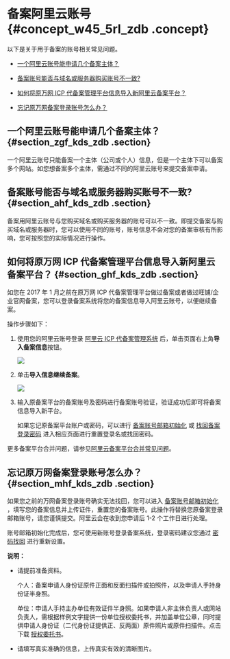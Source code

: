 # 备案阿里云账号 {#concept_w45_5rl_zdb .concept}

以下是关于用于备案的账号相关常见问题。

-   [一个阿里云账号能申请几个备案主体？](#section_zgf_kds_zdb)

-   [备案账号能否与域名或服务器购买账号不一致?](#section_ahf_kds_zdb)

-   [如何将原万网 ICP 代备案管理平台信息导入新阿里云备案平台？](#section_ghf_kds_zdb)

-   [忘记原万网备案登录账号怎么办？](#section_mhf_kds_zdb)


## 一个阿里云账号能申请几个备案主体？ {#section_zgf_kds_zdb .section}

一个阿里云账号只能备案一个主体（公司或个人）信息，但是一个主体下可以备案多个网站。如您想备案多个主体，需通过不同的阿里云账号来提交备案申请。

## 备案账号能否与域名或服务器购买账号不一致? {#section_ahf_kds_zdb .section}

备案用阿里云账号与您购买域名或购买服务器的账号可以不一致。即提交备案与购买域名或服务器时，您可以使用不同的账号，账号信息不会对您的备案审核有所影响，您可按照您的实际情况进行操作。

## 如何将原万网 ICP 代备案管理平台信息导入新阿里云备案平台？ {#section_ghf_kds_zdb .section}

如您在 2017 年 1 月之前在原万网 ICP 代备案管理平台做过备案或者做过旺铺/企业官网备案，您可以登录备案系统将您的备案信息导入阿里云账号，以便继续备案。

操作步骤如下：

1.  使用您的阿里云账号登录 [阿里云 ICP 代备案管理系统](http://beian.aliyun.com/) 后，单击页面右上角**导入备案信息**按钮。

    ![](http://static-aliyun-doc.oss-cn-hangzhou.aliyuncs.com/assets/img/14212/5263_zh-CN.png)

2.  单击**导入信息继续备案**。

    ![](http://static-aliyun-doc.oss-cn-hangzhou.aliyuncs.com/assets/img/14212/5269_zh-CN.jpg)

3.  输入原备案平台的备案账号及密码进行备案账号验证，验证成功后即可将备案信息导入新平台。

    如果忘记原备案平台账户或密码，可以进行 [备案账号邮箱初始化](https://beian.aliyun.com/account/changeLoginName.htm) 或 [找回备案登录密码](https://beian.aliyun.com/account/find_pwd?spm=a3c00.7621318.a3c20.5.v2Fcab) 进入相应页面进行重置登录名或找回密码。


更多备案平台合并问题，请参见[阿里云备案平台合并常见问题](intl.zh-CN/常见问题/阿里云备案平台合并.md#)。

## 忘记原万网备案登录账号怎么办？ {#section_mhf_kds_zdb .section}

如果您之前的万网备案登录账号确实无法找回，您可以进入 [备案账号邮箱初始化](https://beian.aliyun.com/account/changeLoginName.htm) ，填写您的备案信息并上传证件，重置您的备案账号。此操作将替换您原备案登录邮箱账号，请您谨慎提交。阿里云会在收到您申请后 1-2 个工作日进行处理。

账号邮箱初始化完成后，您可使用新账号登录备案系统，登录密码建议您通过 [密码找回](https://beian.gein.cn/account/find_pwd?spm=a3c00.7621318.a3c20.3.HzSvcU) 进行重新设置。

**说明：** 

-   请提前准备资料。

    个人：备案申请人身份证原件正面和反面扫描件或拍照件，以及申请人手持身份证半身照。

    单位：申请人手持主办单位有效证件半身照。如果申请人非主体负责人或网站负责人，需根据样例文字提供一份单位授权委托书，并加盖单位公章，同时提供申请人身份证（二代身份证提供正、反两面）原件照片或原件扫描件。点击下载 [授权委托书](https://beian.gein.cn/account/downloadChangeLoginSqs.do?spm=0.0.0.0.yZztDa&file=downloadChangeLoginSqs.do)。

-   请填写真实准确的信息，上传真实有效的清晰图片。


